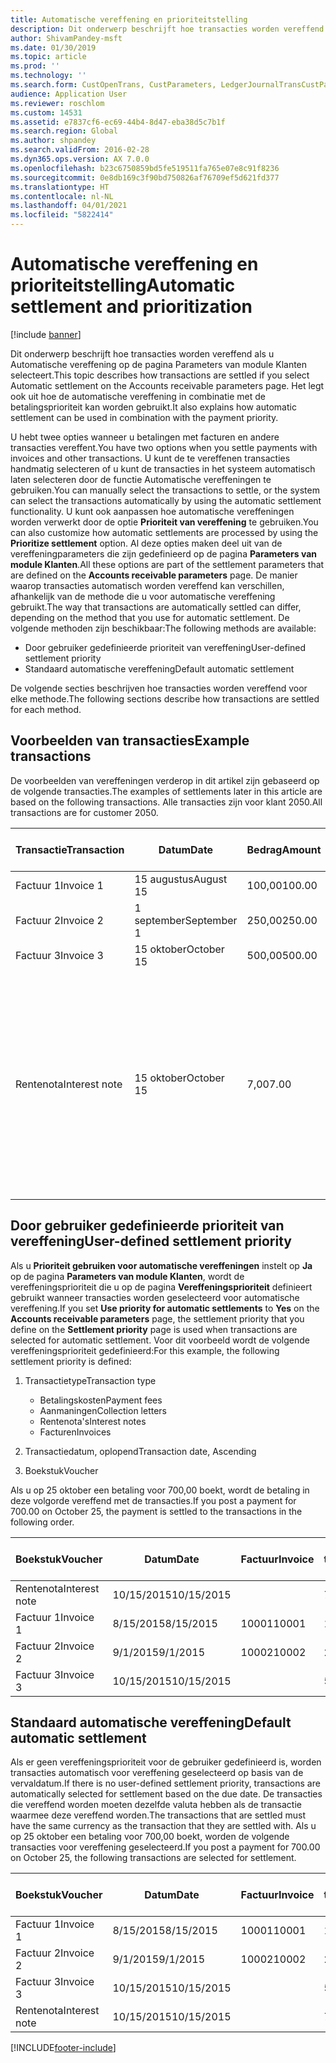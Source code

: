 ```yaml
---
title: Automatische vereffening en prioriteitstelling
description: Dit onderwerp beschrijft hoe transacties worden vereffend als u Automatische vereffening op de pagina Parameters van module Klanten selecteert. Het legt ook uit hoe de automatische vereffening in combinatie met de betalingsprioriteit kan worden gebruikt.
author: ShivamPandey-msft
ms.date: 01/30/2019
ms.topic: article
ms.prod: ''
ms.technology: ''
ms.search.form: CustOpenTrans, CustParameters, LedgerJournalTransCustPaym
audience: Application User
ms.reviewer: roschlom
ms.custom: 14531
ms.assetid: e7837cf6-ec69-44b4-8d47-eba38d5c7b1f
ms.search.region: Global
ms.author: shpandey
ms.search.validFrom: 2016-02-28
ms.dyn365.ops.version: AX 7.0.0
ms.openlocfilehash: b23c6750859bd5fe519511fa765e07e8c91f8236
ms.sourcegitcommit: 0e8db169c3f90bd750826af76709ef5d621fd377
ms.translationtype: HT
ms.contentlocale: nl-NL
ms.lasthandoff: 04/01/2021
ms.locfileid: "5822414"
---
```

# <a name="automatic-settlement-and-prioritization"></a><span data-ttu-id="e5ebb-104">Automatische vereffening en prioriteitstelling</span><span class="sxs-lookup"><span data-stu-id="e5ebb-104">Automatic settlement and prioritization</span></span>

[!include [banner](../includes/banner.md)]

<span data-ttu-id="e5ebb-105">Dit onderwerp beschrijft hoe transacties worden vereffend als u Automatische vereffening op de pagina Parameters van module Klanten selecteert.</span><span class="sxs-lookup"><span data-stu-id="e5ebb-105">This topic describes how transactions are settled if you select Automatic settlement on the Accounts receivable parameters page.</span></span> <span data-ttu-id="e5ebb-106">Het legt ook uit hoe de automatische vereffening in combinatie met de betalingsprioriteit kan worden gebruikt.</span><span class="sxs-lookup"><span data-stu-id="e5ebb-106">It also explains how automatic settlement can be used in combination with the payment priority.</span></span>

<span data-ttu-id="e5ebb-107">U hebt twee opties wanneer u betalingen met facturen en andere transacties vereffent.</span><span class="sxs-lookup"><span data-stu-id="e5ebb-107">You have two options when you settle payments with invoices and other transactions.</span></span> <span data-ttu-id="e5ebb-108">U kunt de te vereffenen transacties handmatig selecteren of u kunt de transacties in het systeem automatisch laten selecteren door de functie Automatische vereffeningen te gebruiken.</span><span class="sxs-lookup"><span data-stu-id="e5ebb-108">You can manually select the transactions to settle, or the system can select the transactions automatically by using the automatic settlement functionality.</span></span> <span data-ttu-id="e5ebb-109">U kunt ook aanpassen hoe automatische vereffeningen worden verwerkt door de optie **Prioriteit van vereffening** te gebruiken.</span><span class="sxs-lookup"><span data-stu-id="e5ebb-109">You can also customize how automatic settlements are processed by using the **Prioritize settlement** option.</span></span> <span data-ttu-id="e5ebb-110">Al deze opties maken deel uit van de vereffeningparameters die zijn gedefinieerd op de pagina **Parameters van module Klanten**.</span><span class="sxs-lookup"><span data-stu-id="e5ebb-110">All these options are part of the settlement parameters that are defined on the **Accounts receivable parameters** page.</span></span> <span data-ttu-id="e5ebb-111">De manier waarop transacties automatisch worden vereffend kan verschillen, afhankelijk van de methode die u voor automatische vereffening gebruikt.</span><span class="sxs-lookup"><span data-stu-id="e5ebb-111">The way that transactions are automatically settled can differ, depending on the method that you use for automatic settlement.</span></span> <span data-ttu-id="e5ebb-112">De volgende methoden zijn beschikbaar:</span><span class="sxs-lookup"><span data-stu-id="e5ebb-112">The following methods are available:</span></span>

-   <span data-ttu-id="e5ebb-113">Door gebruiker gedefinieerde prioriteit van vereffening</span><span class="sxs-lookup"><span data-stu-id="e5ebb-113">User-defined settlement priority</span></span>
-   <span data-ttu-id="e5ebb-114">Standaard automatische vereffening</span><span class="sxs-lookup"><span data-stu-id="e5ebb-114">Default automatic settlement</span></span>

<span data-ttu-id="e5ebb-115">De volgende secties beschrijven hoe transacties worden vereffend voor elke methode.</span><span class="sxs-lookup"><span data-stu-id="e5ebb-115">The following sections describe how transactions are settled for each method.</span></span>

## <a name="example-transactions"></a><span data-ttu-id="e5ebb-116">Voorbeelden van transacties</span><span class="sxs-lookup"><span data-stu-id="e5ebb-116">Example transactions</span></span>
<span data-ttu-id="e5ebb-117">De voorbeelden van vereffeningen verderop in dit artikel zijn gebaseerd op de volgende transacties.</span><span class="sxs-lookup"><span data-stu-id="e5ebb-117">The examples of settlements later in this article are based on the following transactions.</span></span> <span data-ttu-id="e5ebb-118">Alle transacties zijn voor klant 2050.</span><span class="sxs-lookup"><span data-stu-id="e5ebb-118">All transactions are for customer 2050.</span></span>

| <span data-ttu-id="e5ebb-119">Transactie</span><span class="sxs-lookup"><span data-stu-id="e5ebb-119">Transaction</span></span>   | <span data-ttu-id="e5ebb-120">Datum</span><span class="sxs-lookup"><span data-stu-id="e5ebb-120">Date</span></span>        | <span data-ttu-id="e5ebb-121">Bedrag</span><span class="sxs-lookup"><span data-stu-id="e5ebb-121">Amount</span></span> | <span data-ttu-id="e5ebb-122">Voorwaarden voor contantkorting</span><span class="sxs-lookup"><span data-stu-id="e5ebb-122">Cash discount terms</span></span> | <span data-ttu-id="e5ebb-123">Datum voor contantkorting</span><span class="sxs-lookup"><span data-stu-id="e5ebb-123">Cash discount date</span></span> | <span data-ttu-id="e5ebb-124">Opmerkingen</span><span class="sxs-lookup"><span data-stu-id="e5ebb-124">Comments</span></span>                                                                                                                                                                                      |
|---------------|-------------|--------|---------------------|--------------------|-----------------------------------------------------------------------------------------------------------------------------------------------------------------------------------------------|
| <span data-ttu-id="e5ebb-125">Factuur 1</span><span class="sxs-lookup"><span data-stu-id="e5ebb-125">Invoice 1</span></span>     | <span data-ttu-id="e5ebb-126">15 augustus</span><span class="sxs-lookup"><span data-stu-id="e5ebb-126">August 15</span></span>   | <span data-ttu-id="e5ebb-127">100,00</span><span class="sxs-lookup"><span data-stu-id="e5ebb-127">100.00</span></span> | <span data-ttu-id="e5ebb-128">2%14, netto 30</span><span class="sxs-lookup"><span data-stu-id="e5ebb-128">2%14, Net 30</span></span>        | <span data-ttu-id="e5ebb-129">29 augustus</span><span class="sxs-lookup"><span data-stu-id="e5ebb-129">August 29</span></span>          |                                                                                                                                                                                               |
| <span data-ttu-id="e5ebb-130">Factuur 2</span><span class="sxs-lookup"><span data-stu-id="e5ebb-130">Invoice 2</span></span>     | <span data-ttu-id="e5ebb-131">1 september</span><span class="sxs-lookup"><span data-stu-id="e5ebb-131">September 1</span></span> | <span data-ttu-id="e5ebb-132">250,00</span><span class="sxs-lookup"><span data-stu-id="e5ebb-132">250.00</span></span> | <span data-ttu-id="e5ebb-133">2%14, netto 30</span><span class="sxs-lookup"><span data-stu-id="e5ebb-133">2%14, Net 30</span></span>        | <span data-ttu-id="e5ebb-134">15 september</span><span class="sxs-lookup"><span data-stu-id="e5ebb-134">September 15</span></span>       |                                                                                                                                                                                               |
| <span data-ttu-id="e5ebb-135">Factuur 3</span><span class="sxs-lookup"><span data-stu-id="e5ebb-135">Invoice 3</span></span>     | <span data-ttu-id="e5ebb-136">15 oktober</span><span class="sxs-lookup"><span data-stu-id="e5ebb-136">October 15</span></span>  | <span data-ttu-id="e5ebb-137">500,00</span><span class="sxs-lookup"><span data-stu-id="e5ebb-137">500.00</span></span> | <span data-ttu-id="e5ebb-138">2% 14/Net 30</span><span class="sxs-lookup"><span data-stu-id="e5ebb-138">2% 14/Net 30</span></span>        | <span data-ttu-id="e5ebb-139">29 oktober</span><span class="sxs-lookup"><span data-stu-id="e5ebb-139">October 29</span></span>         |                                                                                                                                                                                               |
| <span data-ttu-id="e5ebb-140">Rentenota</span><span class="sxs-lookup"><span data-stu-id="e5ebb-140">Interest note</span></span> | <span data-ttu-id="e5ebb-141">15 oktober</span><span class="sxs-lookup"><span data-stu-id="e5ebb-141">October 15</span></span>  | <span data-ttu-id="e5ebb-142">7,00</span><span class="sxs-lookup"><span data-stu-id="e5ebb-142">7.00</span></span>   |                     |                    | <span data-ttu-id="e5ebb-143">Deze rentenota is voor factuur 1 en factuur 2.</span><span class="sxs-lookup"><span data-stu-id="e5ebb-143">This interest note is for invoice 1 and invoice 2.</span></span> <span data-ttu-id="e5ebb-144">Het bedrag wordt berekend als rente van 2 procent op bedragen van meer dan 30 dagen na de vervaldatum.</span><span class="sxs-lookup"><span data-stu-id="e5ebb-144">The amount is calculated as 2-percent interest on amounts that are 30 or more days past due.</span></span> <span data-ttu-id="e5ebb-145">Bijvoorbeeld: 0,02 × (100,00 + 250,00) = 7,00.</span><span class="sxs-lookup"><span data-stu-id="e5ebb-145">For example, 0.02 × (100.00 + 250.00) = 7.00.</span></span> |

## <a name="user-defined-settlement-priority"></a><span data-ttu-id="e5ebb-146">Door gebruiker gedefinieerde prioriteit van vereffening</span><span class="sxs-lookup"><span data-stu-id="e5ebb-146">User-defined settlement priority</span></span>
<span data-ttu-id="e5ebb-147">Als u **Prioriteit gebruiken voor automatische vereffeningen** instelt op **Ja** op de pagina **Parameters van module Klanten**, wordt de vereffeningsprioriteit die u op de pagina **Vereffeningsprioriteit** definieert gebruikt wanneer transacties worden geselecteerd voor automatische vereffening.</span><span class="sxs-lookup"><span data-stu-id="e5ebb-147">If you set **Use priority for automatic settlements** to **Yes** on the **Accounts receivable parameters** page, the settlement priority that you define on the **Settlement priority** page is used when transactions are selected for automatic settlement.</span></span> <span data-ttu-id="e5ebb-148">Voor dit voorbeeld wordt de volgende vereffeningsprioriteit gedefinieerd:</span><span class="sxs-lookup"><span data-stu-id="e5ebb-148">For this example, the following settlement priority is defined:</span></span>

1.  <span data-ttu-id="e5ebb-149">Transactietype</span><span class="sxs-lookup"><span data-stu-id="e5ebb-149">Transaction type</span></span>
    -   <span data-ttu-id="e5ebb-150">Betalingskosten</span><span class="sxs-lookup"><span data-stu-id="e5ebb-150">Payment fees</span></span>
    -   <span data-ttu-id="e5ebb-151">Aanmaningen</span><span class="sxs-lookup"><span data-stu-id="e5ebb-151">Collection letters</span></span>
    -   <span data-ttu-id="e5ebb-152">Rentenota's</span><span class="sxs-lookup"><span data-stu-id="e5ebb-152">Interest notes</span></span>
    -   <span data-ttu-id="e5ebb-153">Facturen</span><span class="sxs-lookup"><span data-stu-id="e5ebb-153">Invoices</span></span>

2.  <span data-ttu-id="e5ebb-154">Transactiedatum, oplopend</span><span class="sxs-lookup"><span data-stu-id="e5ebb-154">Transaction date, Ascending</span></span>
3.  <span data-ttu-id="e5ebb-155">Boekstuk</span><span class="sxs-lookup"><span data-stu-id="e5ebb-155">Voucher</span></span>

<span data-ttu-id="e5ebb-156">Als u op 25 oktober een betaling voor 700,00 boekt, wordt de betaling in deze volgorde vereffend met de transacties.</span><span class="sxs-lookup"><span data-stu-id="e5ebb-156">If you post a payment for 700.00 on October 25, the payment is settled to the transactions in the following order.</span></span>

| <span data-ttu-id="e5ebb-157">Boekstuk</span><span class="sxs-lookup"><span data-stu-id="e5ebb-157">Voucher</span></span>       | <span data-ttu-id="e5ebb-158">Datum</span><span class="sxs-lookup"><span data-stu-id="e5ebb-158">Date</span></span>       | <span data-ttu-id="e5ebb-159">Factuur</span><span class="sxs-lookup"><span data-stu-id="e5ebb-159">Invoice</span></span> | <span data-ttu-id="e5ebb-160">Bedrag in transactievaluta</span><span class="sxs-lookup"><span data-stu-id="e5ebb-160">Amount in transaction currency</span></span> | <span data-ttu-id="e5ebb-161">Bedrag om te vereffenen</span><span class="sxs-lookup"><span data-stu-id="e5ebb-161">Amount to settle</span></span> | <span data-ttu-id="e5ebb-162">Saldo</span><span class="sxs-lookup"><span data-stu-id="e5ebb-162">Balance</span></span> | <span data-ttu-id="e5ebb-163">Valuta</span><span class="sxs-lookup"><span data-stu-id="e5ebb-163">Currency</span></span> |
|---------------|------------|---------|--------------------------------|------------------|---------|----------|
| <span data-ttu-id="e5ebb-164">Rentenota</span><span class="sxs-lookup"><span data-stu-id="e5ebb-164">Interest note</span></span> | <span data-ttu-id="e5ebb-165">10/15/2015</span><span class="sxs-lookup"><span data-stu-id="e5ebb-165">10/15/2015</span></span> |         | <span data-ttu-id="e5ebb-166">7,00</span><span class="sxs-lookup"><span data-stu-id="e5ebb-166">7.00</span></span>                           | <span data-ttu-id="e5ebb-167">7,00</span><span class="sxs-lookup"><span data-stu-id="e5ebb-167">7.00</span></span>             | <span data-ttu-id="e5ebb-168">0,00</span><span class="sxs-lookup"><span data-stu-id="e5ebb-168">0.00</span></span>    | <span data-ttu-id="e5ebb-169">USD</span><span class="sxs-lookup"><span data-stu-id="e5ebb-169">USD</span></span>      |
| <span data-ttu-id="e5ebb-170">Factuur 1</span><span class="sxs-lookup"><span data-stu-id="e5ebb-170">Invoice 1</span></span>     | <span data-ttu-id="e5ebb-171">8/15/2015</span><span class="sxs-lookup"><span data-stu-id="e5ebb-171">8/15/2015</span></span>  | <span data-ttu-id="e5ebb-172">10001</span><span class="sxs-lookup"><span data-stu-id="e5ebb-172">10001</span></span>   | <span data-ttu-id="e5ebb-173">100,00</span><span class="sxs-lookup"><span data-stu-id="e5ebb-173">100.00</span></span>                         | <span data-ttu-id="e5ebb-174">100,00</span><span class="sxs-lookup"><span data-stu-id="e5ebb-174">100.00</span></span>           | <span data-ttu-id="e5ebb-175">0,00</span><span class="sxs-lookup"><span data-stu-id="e5ebb-175">0.00</span></span>    | <span data-ttu-id="e5ebb-176">USD</span><span class="sxs-lookup"><span data-stu-id="e5ebb-176">USD</span></span>      |
| <span data-ttu-id="e5ebb-177">Factuur 2</span><span class="sxs-lookup"><span data-stu-id="e5ebb-177">Invoice 2</span></span>     | <span data-ttu-id="e5ebb-178">9/1/2015</span><span class="sxs-lookup"><span data-stu-id="e5ebb-178">9/1/2015</span></span>   | <span data-ttu-id="e5ebb-179">10002</span><span class="sxs-lookup"><span data-stu-id="e5ebb-179">10002</span></span>   | <span data-ttu-id="e5ebb-180">250,00</span><span class="sxs-lookup"><span data-stu-id="e5ebb-180">250.00</span></span>                         | <span data-ttu-id="e5ebb-181">250,00</span><span class="sxs-lookup"><span data-stu-id="e5ebb-181">250.00</span></span>           | <span data-ttu-id="e5ebb-182">0,00</span><span class="sxs-lookup"><span data-stu-id="e5ebb-182">0.00</span></span>    | <span data-ttu-id="e5ebb-183">USD</span><span class="sxs-lookup"><span data-stu-id="e5ebb-183">USD</span></span>      |
| <span data-ttu-id="e5ebb-184">Factuur 3</span><span class="sxs-lookup"><span data-stu-id="e5ebb-184">Invoice 3</span></span>     | <span data-ttu-id="e5ebb-185">10/15/2015</span><span class="sxs-lookup"><span data-stu-id="e5ebb-185">10/15/2015</span></span> |         | <span data-ttu-id="e5ebb-186">500,00</span><span class="sxs-lookup"><span data-stu-id="e5ebb-186">500.00</span></span>                         | <span data-ttu-id="e5ebb-187">343,00</span><span class="sxs-lookup"><span data-stu-id="e5ebb-187">343.00</span></span>           | <span data-ttu-id="e5ebb-188">157,00</span><span class="sxs-lookup"><span data-stu-id="e5ebb-188">157.00</span></span>  | <span data-ttu-id="e5ebb-189">USD</span><span class="sxs-lookup"><span data-stu-id="e5ebb-189">USD</span></span>      |

## <a name="default-automatic-settlement"></a><span data-ttu-id="e5ebb-190">Standaard automatische vereffening</span><span class="sxs-lookup"><span data-stu-id="e5ebb-190">Default automatic settlement</span></span>
<span data-ttu-id="e5ebb-191">Als er geen vereffeningsprioriteit voor de gebruiker gedefinieerd is, worden transacties automatisch voor vereffening geselecteerd op basis van de vervaldatum.</span><span class="sxs-lookup"><span data-stu-id="e5ebb-191">If there is no user-defined settlement priority, transactions are automatically selected for settlement based on the due date.</span></span> <span data-ttu-id="e5ebb-192">De transacties die vereffend worden moeten dezelfde valuta hebben als de transactie waarmee deze vereffend worden.</span><span class="sxs-lookup"><span data-stu-id="e5ebb-192">The transactions that are settled must have the same currency as the transaction that they are settled with.</span></span> <span data-ttu-id="e5ebb-193">Als u op 25 oktober een betaling voor 700,00 boekt, worden de volgende transacties voor vereffening geselecteerd.</span><span class="sxs-lookup"><span data-stu-id="e5ebb-193">If you post a payment for 700.00 on October 25, the following transactions are selected for settlement.</span></span>

| <span data-ttu-id="e5ebb-194">Boekstuk</span><span class="sxs-lookup"><span data-stu-id="e5ebb-194">Voucher</span></span>       | <span data-ttu-id="e5ebb-195">Datum</span><span class="sxs-lookup"><span data-stu-id="e5ebb-195">Date</span></span>       | <span data-ttu-id="e5ebb-196">Factuur</span><span class="sxs-lookup"><span data-stu-id="e5ebb-196">Invoice</span></span> | <span data-ttu-id="e5ebb-197">Bedrag in transactievaluta</span><span class="sxs-lookup"><span data-stu-id="e5ebb-197">Amount in transaction currency</span></span> | <span data-ttu-id="e5ebb-198">Bedrag om te vereffenen</span><span class="sxs-lookup"><span data-stu-id="e5ebb-198">Amount to settle</span></span> | <span data-ttu-id="e5ebb-199">Saldo</span><span class="sxs-lookup"><span data-stu-id="e5ebb-199">Balance</span></span> | <span data-ttu-id="e5ebb-200">Valuta</span><span class="sxs-lookup"><span data-stu-id="e5ebb-200">Currency</span></span> |
|---------------|------------|---------|--------------------------------|------------------|---------|----------|
| <span data-ttu-id="e5ebb-201">Factuur 1</span><span class="sxs-lookup"><span data-stu-id="e5ebb-201">Invoice 1</span></span>     | <span data-ttu-id="e5ebb-202">8/15/2015</span><span class="sxs-lookup"><span data-stu-id="e5ebb-202">8/15/2015</span></span>  | <span data-ttu-id="e5ebb-203">10001</span><span class="sxs-lookup"><span data-stu-id="e5ebb-203">10001</span></span>   | <span data-ttu-id="e5ebb-204">100,00</span><span class="sxs-lookup"><span data-stu-id="e5ebb-204">100.00</span></span>                         | <span data-ttu-id="e5ebb-205">100,00</span><span class="sxs-lookup"><span data-stu-id="e5ebb-205">100.00</span></span>           | <span data-ttu-id="e5ebb-206">0,00</span><span class="sxs-lookup"><span data-stu-id="e5ebb-206">0.00</span></span>    | <span data-ttu-id="e5ebb-207">USD</span><span class="sxs-lookup"><span data-stu-id="e5ebb-207">USD</span></span>      |
| <span data-ttu-id="e5ebb-208">Factuur 2</span><span class="sxs-lookup"><span data-stu-id="e5ebb-208">Invoice 2</span></span>     | <span data-ttu-id="e5ebb-209">9/1/2015</span><span class="sxs-lookup"><span data-stu-id="e5ebb-209">9/1/2015</span></span>   | <span data-ttu-id="e5ebb-210">10002</span><span class="sxs-lookup"><span data-stu-id="e5ebb-210">10002</span></span>   | <span data-ttu-id="e5ebb-211">250,00</span><span class="sxs-lookup"><span data-stu-id="e5ebb-211">250.00</span></span>                         | <span data-ttu-id="e5ebb-212">250,00</span><span class="sxs-lookup"><span data-stu-id="e5ebb-212">250.00</span></span>           | <span data-ttu-id="e5ebb-213">0,00</span><span class="sxs-lookup"><span data-stu-id="e5ebb-213">0.00</span></span>    | <span data-ttu-id="e5ebb-214">USD</span><span class="sxs-lookup"><span data-stu-id="e5ebb-214">USD</span></span>      |
| <span data-ttu-id="e5ebb-215">Factuur 3</span><span class="sxs-lookup"><span data-stu-id="e5ebb-215">Invoice 3</span></span>     | <span data-ttu-id="e5ebb-216">10/15/2015</span><span class="sxs-lookup"><span data-stu-id="e5ebb-216">10/15/2015</span></span> |         | <span data-ttu-id="e5ebb-217">500.00</span><span class="sxs-lookup"><span data-stu-id="e5ebb-217">500.00</span></span>                         | <span data-ttu-id="e5ebb-218">350.00</span><span class="sxs-lookup"><span data-stu-id="e5ebb-218">350.00</span></span>           | <span data-ttu-id="e5ebb-219">150.00</span><span class="sxs-lookup"><span data-stu-id="e5ebb-219">150.00</span></span>  | <span data-ttu-id="e5ebb-220">EUR</span><span class="sxs-lookup"><span data-stu-id="e5ebb-220">USD</span></span>      |
| <span data-ttu-id="e5ebb-221">Rentenota</span><span class="sxs-lookup"><span data-stu-id="e5ebb-221">Interest note</span></span> | <span data-ttu-id="e5ebb-222">10/15/2015</span><span class="sxs-lookup"><span data-stu-id="e5ebb-222">10/15/2015</span></span> |         | <span data-ttu-id="e5ebb-223">7.00</span><span class="sxs-lookup"><span data-stu-id="e5ebb-223">7.00</span></span>                           | <span data-ttu-id="e5ebb-224">0,00</span><span class="sxs-lookup"><span data-stu-id="e5ebb-224">0.00</span></span>             | <span data-ttu-id="e5ebb-225">7.00</span><span class="sxs-lookup"><span data-stu-id="e5ebb-225">7.00</span></span>    | <span data-ttu-id="e5ebb-226">EUR</span><span class="sxs-lookup"><span data-stu-id="e5ebb-226">USD</span></span>      |







[!INCLUDE[footer-include](../../includes/footer-banner.md)]